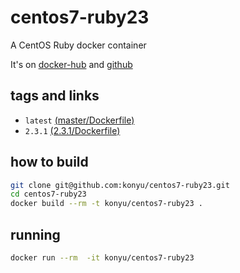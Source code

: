 # centos7-ruby23

A CentOS Ruby docker container

It's on [docker-hub](https://hub.docker.com/r/konyu/centos7-ruby23/) and [github](https://github.com/konyu/centos7-ruby23/)

## tags and links
* `latest` [(master/Dockerfile)](https://github.com/konyu/centos7-ruby23/blob/master/Dockerfile)
* `2.3.1` [(2.3.1/Dockerfile)](https://github.com/konyu/centos7-ruby23/blob/2.3.1/Dockerfile)

## how to build

```sh
git clone git@github.com:konyu/centos7-ruby23.git
cd centos7-ruby23
docker build --rm -t konyu/centos7-ruby23 .
```

## running

```sh
docker run --rm  -it konyu/centos7-ruby23
```
